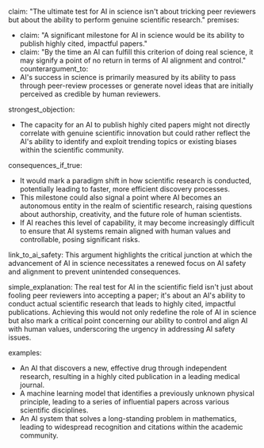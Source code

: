 claim: "The ultimate test for AI in science isn't about tricking peer reviewers but about the ability to perform genuine scientific research."
premises:
  - claim: "A significant milestone for AI in science would be its ability to publish highly cited, impactful papers."
  - claim: "By the time an AI can fulfill this criterion of doing real science, it may signify a point of no return in terms of AI alignment and control."
counterargument_to:
  - AI's success in science is primarily measured by its ability to pass through peer-review processes or generate novel ideas that are initially perceived as credible by human reviewers.

strongest_objection:
  - The capacity for an AI to publish highly cited papers might not directly correlate with genuine scientific innovation but could rather reflect the AI's ability to identify and exploit trending topics or existing biases within the scientific community.

consequences_if_true:
  - It would mark a paradigm shift in how scientific research is conducted, potentially leading to faster, more efficient discovery processes.
  - This milestone could also signal a point where AI becomes an autonomous entity in the realm of scientific research, raising questions about authorship, creativity, and the future role of human scientists.
  - If AI reaches this level of capability, it may become increasingly difficult to ensure that AI systems remain aligned with human values and controllable, posing significant risks.

link_to_ai_safety: This argument highlights the critical junction at which the advancement of AI in science necessitates a renewed focus on AI safety and alignment to prevent unintended consequences.

simple_explanation: The real test for AI in the scientific field isn't just about fooling peer reviewers into accepting a paper; it's about an AI's ability to conduct actual scientific research that leads to highly cited, impactful publications. Achieving this would not only redefine the role of AI in science but also mark a critical point concerning our ability to control and align AI with human values, underscoring the urgency in addressing AI safety issues.

examples:
  - An AI that discovers a new, effective drug through independent research, resulting in a highly cited publication in a leading medical journal.
  - A machine learning model that identifies a previously unknown physical principle, leading to a series of influential papers across various scientific disciplines.
  - An AI system that solves a long-standing problem in mathematics, leading to widespread recognition and citations within the academic community.